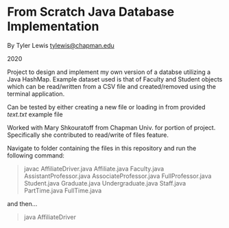 # From Scratch Java Database Implementation

By Tyler Lewis
   tylewis@chapman.edu

   2020


Project to design and implement my own version of a databse utilizing a Java HashMap. Example dataset used is that of Faculty and Student objects which can be read/written from a CSV file and created/removed using the terminal application. 

Can be tested by either creating a new file or loading in from provided *text.txt* example file

Worked with Mary Shkouratoff from Chapman Univ. for portion of project. Specifically she contributed to read/write of files feature.

Navigate to folder containing the files in this repository and run the following command:

> javac AffiliateDriver.java Affiliate.java Faculty.java AssistantProfessor.java AssociateProfessor.java FullProfessor.java Student.java Graduate.java Undergraduate.java Staff.java PartTime.java FullTime.java

and then...

> java AffiliateDriver
